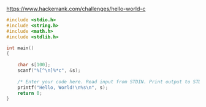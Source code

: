 https://www.hackerrank.com/challenges/hello-world-c

```C
#include <stdio.h>
#include <string.h>
#include <math.h>
#include <stdlib.h>

int main() 
{
	
    char s[100];
    scanf("%[^\n]%*c", &s);
  	
    /* Enter your code here. Read input from STDIN. Print output to STDOUT */    
    printf("Hello, World!\n%s\n", s);
    return 0;
}
```

